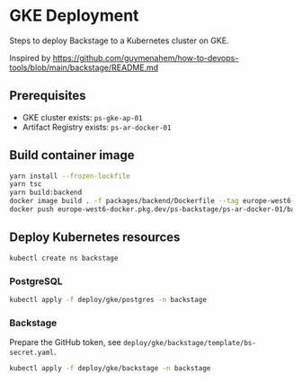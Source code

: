 # GKE Deployment

Steps to deploy Backstage to a Kubernetes cluster on GKE.

Inspired by <https://github.com/guymenahem/how-to-devops-tools/blob/main/backstage/README.md>

## Prerequisites

- GKE cluster exists: `ps-gke-ap-01`
- Artifact Registry exists: `ps-ar-docker-01`

## Build container image

```bash
yarn install --frozen-lockfile
yarn tsc
yarn build:backend
docker image build . -f packages/backend/Dockerfile --tag europe-west6-docker.pkg.dev/ps-backstage/ps-ar-docker-01/backstage:1.0.0 --platform linux/amd64
docker push europe-west6-docker.pkg.dev/ps-backstage/ps-ar-docker-01/backstage:1.0.0
```

## Deploy Kubernetes resources

```bash
kubectl create ns backstage
```

### PostgreSQL

```bash
kubectl apply -f deploy/gke/postgres -n backstage
```

### Backstage

Prepare the GitHub token, see `deploy/gke/backstage/template/bs-secret.yaml`.

```bash
kubectl apply -f deploy/gke/backstage -n backstage
```
